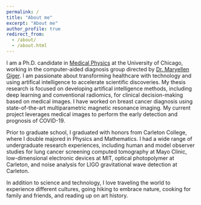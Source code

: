 ```yaml
---
permalink: /
title: "About me"
excerpt: "About me"
author_profile: true
redirect_from: 
  - /about/
  - /about.html
---
```


I am a Ph.D. candidate in [Medical Physics](https://medphys.uchicago.edu) at the University of Chicago, working in the computer-aided diagnosis group directed by [Dr. Maryellen Giger](https://radiology.uchicago.edu/faculty/maryellen-l-giger-phd). I am passionate about transforming healthcare with technology and using artifical intelligence to accelerate scientific discoveries. My thesis research is focused on developing artifical intelligence methods, including deep learning and conventional radiomics, for clinical decision-making based on medical images. I have worked on breast cancer diagnosis using state-of-the-art multiparametric magnetic resonance imaging. My current project leverages medical images to perform the early detection and prognosis of COVID-19.

Prior to graduate school, I graduated with honors from Carleton College, where I double majored in Physics and Mathematics. I had a wide range of undergraduate research experiences, including human and model observer studies for lung cancer screening computed tomography at Mayo Clinic, low-dimensional electronic devices at MIT, optical photopolymer at Carleton, and noise analysis for LIGO gravitational wave detection at Carleton.

In addition to science and technology, I love traveling the world to experience different cultures, going hiking to embrace nature, cooking for family and friends, and reading up on art history.

